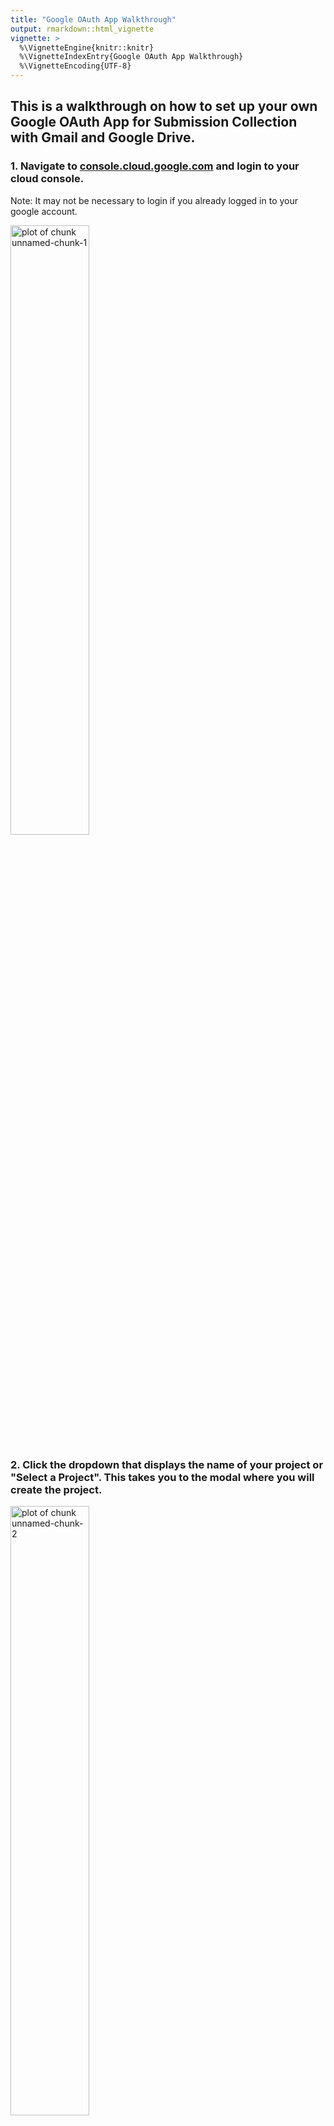 ```yaml
---
title: "Google OAuth App Walkthrough"
output: rmarkdown::html_vignette
vignette: >
  %\VignetteEngine{knitr::knitr}
  %\VignetteIndexEntry{Google OAuth App Walkthrough}
  %\VignetteEncoding{UTF-8}
---
```




## This is a walkthrough on how to set up your own Google OAuth App for Submission Collection with Gmail and Google Drive.

### 1. Navigate to [console.cloud.google.com](https://console.cloud.google.com) and login to your cloud console.

Note: It may not be necessary to login if you already logged in to your google account.

<img src="images/oauth_walkthrough_images/oauth_1.png" alt="plot of chunk unnamed-chunk-1" width="50%" />

### 2. Click the dropdown that displays the name of your project or "Select a Project". This takes you to the modal where you will create the project.

<img src="images/oauth_walkthrough_images/oauth_2.png" alt="plot of chunk unnamed-chunk-2" width="50%" />

### 3. Click "New Project" on the top right of the modal. It should tell you there is a certain number of projects remaining.

<img src="images/oauth_walkthrough_images/oauth_3.png" alt="plot of chunk unnamed-chunk-3" width="50%" />

### 4. Name and Create your project.

We used the name "Submission Collector", but you can use whatever name you want.

Don't worry about the Organization Tab.

<img src="images/oauth_walkthrough_images/oauth_4.png" alt="plot of chunk unnamed-chunk-4" width="50%" />

### 5. Select the project.

You may use the project dropdown menu from Step 2 to navigate to your new project,

Or click "Select the project" to navigate to your new project.

<img src="images/oauth_walkthrough_images/oauth_5.png" alt="plot of chunk unnamed-chunk-5" width="50%" />

<img src="images/oauth_walkthrough_images/oauth_24.png" alt="plot of chunk unnamed-chunk-6" width="50%" />

### 6. Click the triple dash side bar and navigate to "Marketplace"

Note: No payment is needed for this walkthrough or for this project.

<img src="images/oauth_walkthrough_images/oauth_6.png" alt="plot of chunk unnamed-chunk-7" width="50%" />

### 7. Search for and Click "Enable" for Gmail API

Search for "Gmail API" in the searchbar.

<img src="images/oauth_walkthrough_images/oauth_7.png" alt="plot of chunk unnamed-chunk-8" width="50%" />

<img src="images/oauth_walkthrough_images/oauth_8.png" alt="plot of chunk unnamed-chunk-9" width="50%" />

Click "Enable" to enable the Gmail API in your project.

<img src="images/oauth_walkthrough_images/oauth_9.png" alt="plot of chunk unnamed-chunk-10" width="50%" />

### 8. Do the same for Google Drive API

Search for "Google Drive API" in the searchbar.

<img src="images/oauth_walkthrough_images/oauth_10.png" alt="plot of chunk unnamed-chunk-11" width="50%" />

<img src="images/oauth_walkthrough_images/oauth_11.png" alt="plot of chunk unnamed-chunk-12" width="50%" />

Click "Enable" to enable the Google Drive API in your project.

<img src="images/oauth_walkthrough_images/oauth_12.png" alt="plot of chunk unnamed-chunk-13" width="50%" />

### 9. Use the triple dash side bar to navigate to "APIs and services" > "Credentials"

<img src="images/oauth_walkthrough_images/oauth_13.png" alt="plot of chunk unnamed-chunk-14" width="50%" />

### 10. Click on "Configure Consent Screen"

<img src="images/oauth_walkthrough_images/oauth_14.png" alt="plot of chunk unnamed-chunk-15" width="50%" />

### 11. For the first question, select "External" and click "Create"

<img src="images/oauth_walkthrough_images/oauth_16.png" alt="plot of chunk unnamed-chunk-16" width="50%" />

### 12. Fill out and save the form for the consent screen. You have to fill in all the fields with a red * beside it.

For the "App Name", we used "personal submission collector" but you can use any name you want.

For the "User Support Email", select your email from the dropdown menu.

For the "Developer contact information", fill in your own email.

Click "Select and Continue"

<img src="images/oauth_walkthrough_images/oauth_23.png" alt="plot of chunk unnamed-chunk-17" width="50%" />

For all the next steps, skip everything and just click "Save and Continue".

### 13. Navigate back to the "Credentials" Screen

<img src="images/oauth_walkthrough_images/oauth_13.png" alt="plot of chunk unnamed-chunk-18" width="50%" />

### 14. Click "+ Create Credentials" and in the dropdown, select "OAuth client ID"

<img src="images/oauth_walkthrough_images/oauth_17.png" alt="plot of chunk unnamed-chunk-19" width="50%" />

### 15. Fill out the form as below, you can change the name based on your liking

For the "Redirect URI", add "http://localhost:1410/"

Then click "Create".

<img src="images/oauth_walkthrough_images/oauth_18.png" alt="plot of chunk unnamed-chunk-20" width="50%" />


### 16. VERY IMPORTANT: After creating your credentials, a modal will pop up with your client id (key) and client secret. Store them somewhere safe because this will be used for the submission collection script.

<img src="images/oauth_walkthrough_images/oauth_19.png" alt="plot of chunk unnamed-chunk-21" width="50%" />

### 17. After saving your key and secret, navigate to the "OAuth consent screen".

<img src="images/oauth_walkthrough_images/oauth_20.png" alt="plot of chunk unnamed-chunk-22" width="50%" />

### 18. Scroll down to "Test users", click "+ Add Users"

<img src="images/oauth_walkthrough_images/oauth_21.png" alt="plot of chunk unnamed-chunk-23" width="50%" />

### 19. Add the email you are using to receive submission with and "Save".

<img src="images/oauth_walkthrough_images/oauth_22.png" alt="plot of chunk unnamed-chunk-24" width="50%" />


## YOU'RE DONE!




